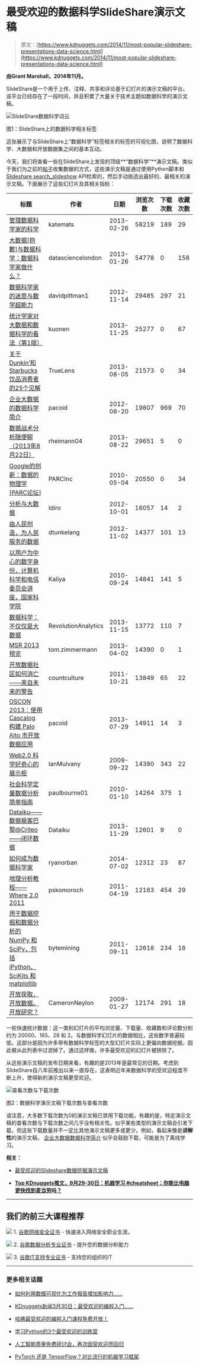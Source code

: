 # 最受欢迎的数据科学SlideShare演示文稿

> 原文：[https://www.kdnuggets.com/2014/11/most-popular-slideshare-presentations-data-science.html](https://www.kdnuggets.com/2014/11/most-popular-slideshare-presentations-data-science.html)

**由Grant Marshall，2014年11月。**

SlideShare是一个用于上传、注释、共享和评论基于幻灯片的演示文稿的平台。该平台已经存在了一段时间，并且积累了大量关于技术主题如数据科学的演示文稿。

![SlideShare数据科学词云](../Images/4d4e92ea38104d183165eca69c0c0219.png)

图1：SlideShare上的数据科学相关标签

这张展示了与SlideShare上“数据科学”标签相关的标签的可视化图，说明了数据科学、大数据和开放数据集之间的基本互动。

今天，我们将查看一些在SlideShare上发现的顶级**“数据科学”**演示文稿。类似于我们为之前的[帖子](/2014/11/most-popular-slideshare-presentations-data-mining.html)收集数据的方式，这些演示文稿是通过使用Python脚本和[Slideshare search_slideshow](http://www.slideshare.net/developers/documentation#search_slideshows) API检索的，然后手动挑选出最好的、最相关的演示文稿。下面展示了这些幻灯片及其相关指标：

| 标题 | 作者 | 日期 | 浏览次数 | 下载次数 | 收藏次数 |
| --- | --- | --- | --- | --- | --- |
| [管理数据科学家的科学](http://www.slideshare.net/katemats/manage-datascience-2013strata) | katemats | 2013-02-26 | 58219 | 189 | 29 |
| [大数据[抱歉]与数据科学：数据科学家做什么？](http://www.slideshare.net/datasciencelondon/big-data-sorry-data-science-what-does-a-data-scientist-do) | datasciencelondon | 2013-01-26 | 54778 | 0 | 158 |
| [数据科学家的迷思与数学超能力](http://www.slideshare.net/davidpittman1/debunking-myths-about-data-scientists) | davidpittman1 | 2012-11-14 | 29485 | 297 | 21 |
| [统计学家对大数据和数据科学的看法（第1版）](http://www.slideshare.net/kuonen/a-statisticians-view-on-big-data-and-data-science) | kuonen | 2013-11-25 | 25277 | 0 | 67 |
| [关于Dunkin’和Starbucks饮品消费者的25个见解](http://www.slideshare.net/TrueLens/starbucks-dunkin2) | TrueLens | 2013-08-05 | 21573 | 0 | 34 |
| [企业大数据的数据科学简介](http://www.slideshare.net/pacoid/intro-to-data-science-for-enterprise-big-data) | pacoid | 2012-08-20 | 19807 | 969 | 70 |
| [数据战术分析随便聊（2013年8月22日）](http://www.slideshare.net/rheimann04/data-tactics-analytics-brown-bag) | rheimann04 | 2013-08-22 | 29651 | 5 | 0 |
| [Google的创新：数据的物理学[PARC论坛]](http://www.slideshare.net/PARCInc/innovation-at-google-the-physics-of-data) | PARCInc | 2010-05-04 | 20550 | 0 | 34 |
| [分析与大数据](http://www.slideshare.net/Idiro/analytics-big-data-14535590) | Idiro | 2012-10-01 | 16057 | 14 | 2 |
| [由人民创造，为人民服务的数据](http://www.slideshare.net/dtunkelang/data-by-the-people-for-the-people) | dtunkelang | 2012-11-02 | 14377 | 101 | 13 |
| [以用户为中心的数字身份，计算机科学和电信委员会讲座，国家科学院](http://www.slideshare.net/Kaliya/user-centric-digital-identity-talk-for-computer-science-and-telecommunications-board-national-academies) | Kaliya | 2010-09-24 | 14841 | 141 | 5 |
| [数据科学：不仅仅是大数据](http://www.slideshare.net/RevolutionAnalytics/data-science-not-just-for-big-data) | RevolutionAnalytics | 2013-11-15 | 13772 | 110 | 7 |
| [MSR 2013 预览](http://www.slideshare.net/tom.zimmermann/msr-preview-v2) | tom.zimmermann | 2013-04-02 | 14390 | 0 | 1 |
| [开放数据社区如何消亡——来自未来的警告](http://www.slideshare.net/countculture/ogd-camp-2011) | countculture | 2011-10-21 | 13849 | 65 | 22 |
| [OSCON 2013：使用 Cascalog 构建 Palo Alto 市开放数据应用](http://www.slideshare.net/pacoid/using-cascalog-to-build-an-app-with-city-of-palo-alto-open-data-24715980) | pacoid | 2013-07-29 | 14911 | 14 | 3 |
| [Web2.0 科学好奇心的展示柜](http://www.slideshare.net/IanMulvany/cabnet-of-web20) | IanMulvany | 2009-09-22 | 14380 | 343 | 22 |
| [社会科学定量数据分析简单指南](http://www.slideshare.net/paulbourne01/a-simple-guide-to-the-analysis-of-social-science-quantitative-data) | paulbourne01 | 2010-01-10 | 14264 | 375 | 1 |
| [Dataiku——数据极客巴黎@Criteo——闭环数据](http://www.slideshare.net/Dataiku/dataiku-data-geek-paris-november-2013) | Dataiku | 2013-11-29 | 12601 | 9 | 0 |
| [如何成为数据科学家](http://www.slideshare.net/ryanorban/how-to-become-a-data-scientist) | ryanorban | 2014-07-02 | 12312 | 23 | 87 |
| [地理分析教程——Where 2.0 2011](http://www.slideshare.net/pskomoroch/geo-analytics-tutorial) | pskomoroch | 2011-04-19 | 12163 | 454 | 29 |
| [用于数据挖掘和数据分析的 NumPy 和 SciPy，包括 iPython、SciKits 和 matplotlib](http://www.slideshare.net/bytemining/numpy-and-scipy-for-data-mining-and-data-analysis-including-ipython-scikits-and-matplotlib) | bytemining | 2011-09-11 | 12618 | 234 | 18 |
| [开放获取，开放数据。开放研究？](http://www.slideshare.net/CameronNeylon/open-access-open-data-open-research-presentation) | CameronNeylon | 2009-01-27 | 12174 | 291 | 18 |

一些快速统计数据：这一类别幻灯片的平均浏览量、下载量、收藏数和评论数分别约为 20000、165、29 和 2。与数据科学幻灯片的数据相比，这些数字普遍较低。这部分是因为许多带有数据科学标签的大型幻灯片实际上更偏向数据挖掘，因此被从此列表中过滤掉了。通过这样做，许多最受欢迎的幻灯片被排除了。

从这些演示文稿的发布日期来看，有趣的是2013年是最常见的日期。考虑到SlideShare自八年前推出以来一直存在，这表明近年来数据科学的受欢迎程度不断上升，使得新的演示文稿更受欢迎。

![查看次数与下载次数](../Images/ec1126e45e6877cca3715682a52f9847.png)

图2：数据科学演示文稿下载次数与查看次数

请注意，大多数下载次数为0的演示文稿已禁用下载功能。有趣的是，特定演示文稿的查看次数与下载次数之间几乎没有相关性。似乎某些类型的演示文稿会引发下载，但这些下载数量并不一定比其他演示文稿更多或更少。例如，看起来像是**讲解性**的演示文稿， [企业大数据数据科学简介](http://www.slideshare.net/pacoid/intro-to-data-science-for-enterprise-big-data) 似乎会鼓励下载，可能是为了离线学习。

**相关：**

+   [最受欢迎的Slideshare数据挖掘演示文稿](/2014/11/most-popular-slideshare-presentations-data-mining.html)

+   [**Top KDnuggets推文，9月29-30日：机器学习 #cheatsheet；你能比电脑更快找到麦当劳吗？**](/2014/10/top-tweets-sep29-30.html)

* * *

## 我们的前三大课程推荐

![](../Images/0244c01ba9267c002ef39d4907e0b8fb.png) 1\. [谷歌网络安全证书](https://www.kdnuggets.com/google-cybersecurity) - 快速进入网络安全职业生涯。

![](../Images/e225c49c3c91745821c8c0368bf04711.png) 2\. [谷歌数据分析专业证书](https://www.kdnuggets.com/google-data-analytics) - 提升您的数据分析能力

![](../Images/0244c01ba9267c002ef39d4907e0b8fb.png) 3\. [谷歌IT支持专业证书](https://www.kdnuggets.com/google-itsupport) - 支持您的组织的IT

* * *

### 更多相关话题

+   [如何利用数据可视化为工作报告增加影响力……](https://www.kdnuggets.com/2022/08/data-visualization-add-impact-work-reports-presentations.html)

+   [KDnuggets新闻3月30日：最受欢迎的编程入门……](https://www.kdnuggets.com/2022/n13.html)

+   [哈佛最受欢迎的编程入门课程免费开放！](https://www.kdnuggets.com/2022/03/popular-intro-programming-course-harvard-free.html)

+   [学习Python的3个最受欢迎的训练营](https://www.kdnuggets.com/3-most-popular-bootcamps-to-learn-python)

+   [人工智能质量免费研讨会，再次因受欢迎而回归](https://www.kdnuggets.com/2022/05/truera-free-workshop-ai-quality-back-popular-demand.html)

+   [PyTorch 还是 TensorFlow？对比流行的机器学习框架](https://www.kdnuggets.com/2022/02/packt-pytorch-tensorflow-comparing-popular-machine-learning-frameworks.html)
